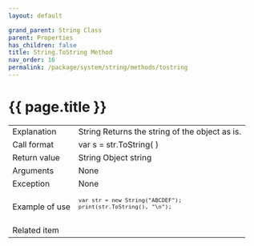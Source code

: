 ```yaml
---
layout: default

grand_parent: String Class
parent: Properties
has_children: false
title: String.ToString Method
nav_order: 16
permalink: /package/system/string/methods/tostring
---
```

# {{ page.title }}

<table> 
  <tr>
    <td>Explanation</td>
    <td colspan="2">String Returns the string of the object as is.</td>
  </tr>
  <tr>
    <td>Call format</td>
    <td colspan="2">var s = str.ToString( )</td>
  </tr>
  <tr>
    <td>Return value</td>
    <td colspan="2">String Object string</td>
  </tr>  
  <tr>
    <td>Arguments</td>
    <td colspan="2">None</td>
  </tr>
  <tr>
    <td>Exception</td>
    <td colspan="2">None</td>
  </tr>
  <tr>
    <td>Example of use</td>
    <td colspan="2"><code><pre>
var str = new String("ABCDEF");
print(str.ToString(), "\n");
    </pre></code></td>
  </tr>
  <tr>
    <td>Related item</td>
    <td colspan="2"></td>
  </tr>
</table>